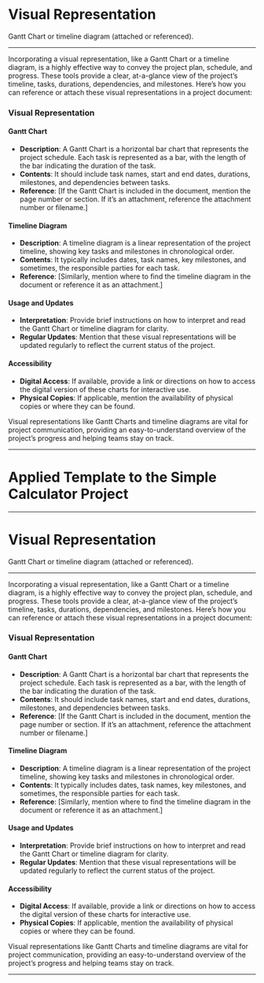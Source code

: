 # Visual Representation

Gantt Chart or timeline diagram (attached or referenced).

---
Incorporating a visual representation, like a Gantt Chart or a timeline diagram, is a highly effective way to convey the project plan, schedule, and progress. These tools provide a clear, at-a-glance view of the project’s timeline, tasks, durations, dependencies, and milestones. Here’s how you can reference or attach these visual representations in a project document:

### Visual Representation

#### Gantt Chart
- **Description**: A Gantt Chart is a horizontal bar chart that represents the project schedule. Each task is represented as a bar, with the length of the bar indicating the duration of the task. 
- **Contents**: It should include task names, start and end dates, durations, milestones, and dependencies between tasks.
- **Reference**: [If the Gantt Chart is included in the document, mention the page number or section. If it’s an attachment, reference the attachment number or filename.]

#### Timeline Diagram
- **Description**: A timeline diagram is a linear representation of the project timeline, showing key tasks and milestones in chronological order.
- **Contents**: It typically includes dates, task names, key milestones, and sometimes, the responsible parties for each task.
- **Reference**: [Similarly, mention where to find the timeline diagram in the document or reference it as an attachment.]

#### Usage and Updates
- **Interpretation**: Provide brief instructions on how to interpret and read the Gantt Chart or timeline diagram for clarity.
- **Regular Updates**: Mention that these visual representations will be updated regularly to reflect the current status of the project.

#### Accessibility
- **Digital Access**: If available, provide a link or directions on how to access the digital version of these charts for interactive use.
- **Physical Copies**: If applicable, mention the availability of physical copies or where they can be found.

Visual representations like Gantt Charts and timeline diagrams are vital for project communication, providing an easy-to-understand overview of the project’s progress and helping teams stay on track.

---
# Applied Template to the Simple Calculator Project 

---
# Visual Representation

Gantt Chart or timeline diagram (attached or referenced).

---
Incorporating a visual representation, like a Gantt Chart or a timeline diagram, is a highly effective way to convey the project plan, schedule, and progress. These tools provide a clear, at-a-glance view of the project’s timeline, tasks, durations, dependencies, and milestones. Here’s how you can reference or attach these visual representations in a project document:

### Visual Representation

#### Gantt Chart
- **Description**: A Gantt Chart is a horizontal bar chart that represents the project schedule. Each task is represented as a bar, with the length of the bar indicating the duration of the task. 
- **Contents**: It should include task names, start and end dates, durations, milestones, and dependencies between tasks.
- **Reference**: [If the Gantt Chart is included in the document, mention the page number or section. If it’s an attachment, reference the attachment number or filename.]

#### Timeline Diagram
- **Description**: A timeline diagram is a linear representation of the project timeline, showing key tasks and milestones in chronological order.
- **Contents**: It typically includes dates, task names, key milestones, and sometimes, the responsible parties for each task.
- **Reference**: [Similarly, mention where to find the timeline diagram in the document or reference it as an attachment.]

#### Usage and Updates
- **Interpretation**: Provide brief instructions on how to interpret and read the Gantt Chart or timeline diagram for clarity.
- **Regular Updates**: Mention that these visual representations will be updated regularly to reflect the current status of the project.

#### Accessibility
- **Digital Access**: If available, provide a link or directions on how to access the digital version of these charts for interactive use.
- **Physical Copies**: If applicable, mention the availability of physical copies or where they can be found.

Visual representations like Gantt Charts and timeline diagrams are vital for project communication, providing an easy-to-understand overview of the project’s progress and helping teams stay on track.



---
